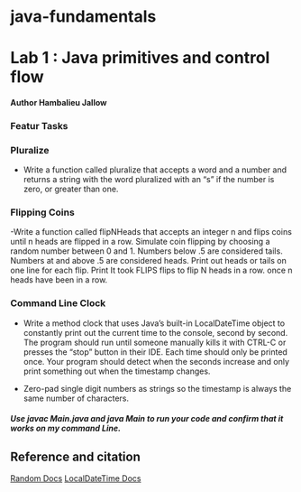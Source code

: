 # java-fundamentals

# Lab 1 : Java primitives and control flow

#### Author Hambalieu Jallow

### Featur Tasks

### Pluralize
- Write a function called pluralize that accepts a word and a number and returns a string with the word pluralized with an “s” if the number is zero, or greater than one.


### Flipping Coins

-Write a function called flipNHeads that accepts an integer n and flips coins until n heads are flipped in a row. Simulate coin flipping by choosing a random number between 0 and 1. Numbers below .5 are considered tails. Numbers at and above .5 are considered heads. Print out heads or tails on one line for each flip. Print It took FLIPS flips to flip N heads in a row. once n heads have been in a row.



### Command Line Clock

- Write a method clock that uses Java’s built-in LocalDateTime object to constantly print out the current time to the console, second by second. The program should run until someone manually kills it with CTRL-C or presses the “stop” button in their IDE. Each time should only be printed once. Your program should detect when the seconds increase and only print something out when the timestamp changes.

- Zero-pad single digit numbers as strings so the timestamp is always the same number of characters.

##### Use javac Main.java and java Main to run your code and confirm that it works on my command Line.


## Reference and citation 
[Random Docs](https://docs.oracle.com/javase/8/docs/api/java/util/Random.html)
[LocalDateTime Docs](https://docs.oracle.com/javase/8/docs/api/java/time/LocalDateTime.html)
